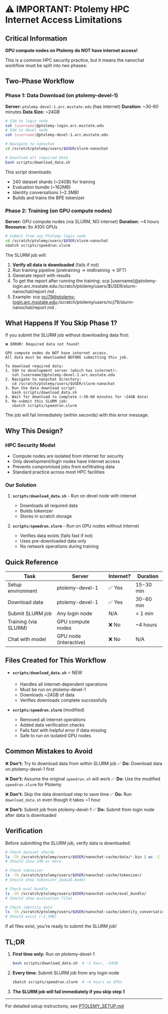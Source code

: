 # ⚠️ IMPORTANT: Ptolemy HPC Internet Access Limitations

## Critical Information

**GPU compute nodes on Ptolemy do NOT have internet access!**

This is a common HPC security practice, but it means the nanochat workflow must be split into two phases:

## Two-Phase Workflow

### Phase 1: Data Download (on ptolemy-devel-1)

**Server:** `ptolemy-devel-1.arc.msstate.edu` (has internet)
**Duration:** ~30-60 minutes
**Data Size:** ~24GB

```bash
# SSH to login node
ssh [username]@ptolemy-login.arc.msstate.edu
# SSH to devel node
ssh [username]@ptolemy-devel-1.arc.msstate.edu

# Navigate to nanochat
cd /scratch/ptolemy/users/$USER/slurm-nanochat

# Download all required data
bash scripts/download_data.sh
```

This script downloads:

- 240 dataset shards (~24GB) for training
- Evaluation bundle (~162MB)
- Identity conversations (~2.3MB)
- Builds and trains the BPE tokenizer

### Phase 2: Training (on GPU compute nodes)

**Server:** GPU compute nodes (via SLURM, NO internet)
**Duration:** ~4 hours
**Resource:** 8x A100 GPUs

```bash
# Submit from any Ptolemy login node
cd /scratch/ptolemy/users/$USER/slurm-nanochat
sbatch scripts/speedrun.slurm
```

The SLURM job will:

1. **Verify all data is downloaded** (fails if not)
2. Run training pipeline (pretraining → midtraining → SFT)
3. Generate report with results
4. To get the report after running the training: scp [username]@ptolemy-login.arc.msstate.edu:/scratch/ptolemy/users/$USER/slurm-nanochat/report.md .
5. Example: scp ncj79@ptolemy-login.arc.msstate.edu:/scratch/ptolemy/users/ncj79/slurm-nanochat/report.md .

## What Happens If You Skip Phase 1?

If you submit the SLURM job without downloading data first:

```
❌ ERROR: Required data not found!

GPU compute nodes do NOT have internet access.
All data must be downloaded BEFORE submitting this job.

To download required data:
1. SSH to development server (which has internet):
   ssh [username]@ptolemy-devel-1.arc.msstate.edu
2. Navigate to nanochat directory:
   cd /scratch/ptolemy/users/$USER/slurm-nanochat
3. Run the data download script:
   bash scripts/download_data.sh
4. Wait for download to complete (~30-60 minutes for ~24GB data)
5. Re-submit this SLURM job:
   sbatch scripts/speedrun.slurm
```

The job will fail immediately (within seconds) with this error message.

## Why This Design?

### HPC Security Model

- Compute nodes are isolated from internet for security
- Only development/login nodes have internet access
- Prevents compromised jobs from exfiltrating data
- Standard practice across most HPC facilities

### Our Solution

1. **`scripts/download_data.sh`** - Run on devel node with internet

   - Downloads all required data
   - Builds tokenizer
   - Stores in scratch storage

2. **`scripts/speedrun.slurm`** - Run on GPU nodes without internet
   - Verifies data exists (fails fast if not)
   - Uses pre-downloaded data only
   - No network operations during training

## Quick Reference

| Task                 | Server                 | Internet? | Duration  |
| -------------------- | ---------------------- | --------- | --------- |
| Setup environment    | ptolemy-devel-1        | ✅ Yes    | 15-30 min |
| Download data        | ptolemy-devel-1        | ✅ Yes    | 30-60 min |
| Submit SLURM job     | Any login node         | N/A       | < 1 min   |
| Training (via SLURM) | GPU compute nodes      | ❌ No     | ~4 hours  |
| Chat with model      | GPU node (interactive) | ❌ No     | N/A       |

## Files Created for This Workflow

- **`scripts/download_data.sh`** ⭐ NEW

  - Handles all internet-dependent operations
  - Must be run on ptolemy-devel-1
  - Downloads ~24GB of data
  - Verifies downloads complete successfully

- **`scripts/speedrun.slurm`** (modified)
  - Removed all internet operations
  - Added data verification checks
  - Fails fast with helpful error if data missing
  - Safe to run on isolated GPU nodes

## Common Mistakes to Avoid

❌ **Don't:** Try to download data from within SLURM job
✅ **Do:** Download data on ptolemy-devel-1 first

❌ **Don't:** Assume the original `speedrun.sh` will work
✅ **Do:** Use the modified `speedrun.slurm` for Ptolemy

❌ **Don't:** Skip the data download step to save time
✅ **Do:** Run `download_data.sh` even though it takes ~1 hour

❌ **Don't:** Submit job from ptolemy-devel-1
✅ **Do:** Submit from login node after data is downloaded

## Verification

Before submitting the SLURM job, verify data is downloaded:

```bash
# Check dataset shards
ls -lh /scratch/ptolemy/users/$USER/nanochat-cache/data/*.bin | wc -l
# Should show 240 or more

# Check tokenizer
ls -lh /scratch/ptolemy/users/$USER/nanochat-cache/tokenizer/
# Should show tokenizer_2pow16.model

# Check eval bundle
ls -lh /scratch/ptolemy/users/$USER/nanochat-cache/eval_bundle/
# Should show evaluation files

# Check identity data
ls -lh /scratch/ptolemy/users/$USER/nanochat-cache/identity_conversations.jsonl
# Should exist (~2.3MB)
```

If all files exist, you're ready to submit the SLURM job!

## TL;DR

1. **First time only:** Run on ptolemy-devel-1

   ```bash
   bash scripts/download_data.sh  # ~1 hour, ~24GB
   ```

2. **Every time:** Submit SLURM job from any login node

   ```bash
   sbatch scripts/speedrun.slurm  # ~4 hours on GPUs
   ```

3. **The SLURM job will fail immediately if you skip step 1**

---

For detailed setup instructions, see [PTOLEMY_SETUP.md](PTOLEMY_SETUP.md)

